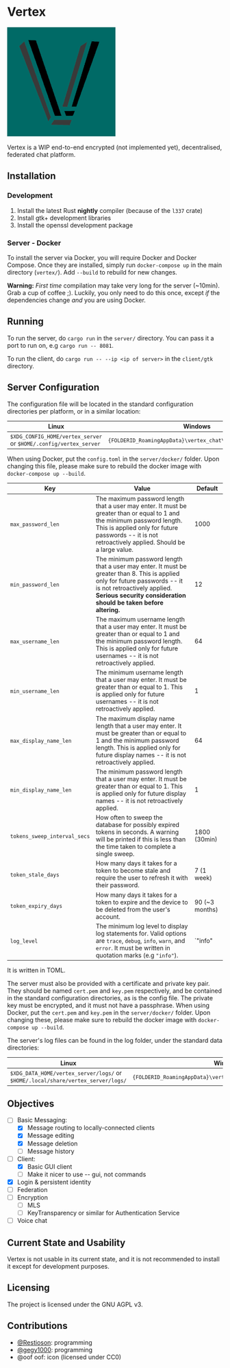 # Vertex
![Vertex logo](client/gtk/res/icon.png)

Vertex is a WIP end-to-end encrypted (not implemented yet), decentralised, federated chat platform.

## Installation

### Development
1. Install the latest Rust **nightly** compiler (because of the `l337` crate)
2. Install gtk+ development libraries
3. Install the openssl development package

### Server - Docker
To install the server via Docker, you will require Docker and Docker Compose. Once they are
installed, simply run `docker-compose up` in the main directory (`vertex/`). Add `--build` to rebuild for new changes.

**Warning:** *First time* compilation may take very long for the server (~10min). Grab a cup of coffee ;).
Luckily, you only need to do this once, except *if* the dependencies change *and* you are using Docker.

## Running
To run the server, do `cargo run` in the `server/` directory. You can pass it a port to run on,
e.g `cargo run -- 8081`.

To run the client, do `cargo run -- --ip <ip of server>` in the `client/gtk` directory.

## Server Configuration

The configuration file will be located in the standard configuration directories per platform, or in a similar location:

| Linux                                                             | Windows                                                      | macOS                                                             |
|-------------------------------------------------------------------|--------------------------------------------------------------|-------------------------------------------------------------------|
| `$XDG_CONFIG_HOME/vertex_server` or `$HOME/.config/vertex_server` | `{FOLDERID_RoamingAppData}\vertex_chat\vertex_server\config` | `$HOME/Library/Preferences/vertex_chat.vertex_server`             |

When using Docker, put the `config.toml` in the `server/docker/` folder. Upon changing this file, please make sure to
rebuild the docker image with `docker-compose up --build`.

| Key                          | Value                                                                                                                                                                                                                               | Default                            |
|------------------------------|-------------------------------------------------------------------------------------------------------------------------------------------------------------------------------------------------------------------------------------|------------------------------------|
| `max_password_len`           | The maximum password length that a user may enter.  It must be greater than or equal to 1 and the minimum password length. This is applied only for future passwords -- it is not retroactively applied. Should be a large value.   | 1000                               |
| `min_password_len`           | The minimum password length that a user may enter. It must be greater than 8. This is applied only for future passwords -- it is not retroactively applied. **Serious security consideration should be taken before altering.**     | 12                                 |
| `max_username_len`           | The maximum username length that a user may enter. It must be greater than or equal to 1 and the minimum password length. This is applied only for future usernames -- it is not retroactively applied.                             | 64                                 |
| `min_username_len`           | The minimum username length that a user may enter. It must be greater than or equal to 1. This is applied only for future usernames -- it is not retroactively applied.                                                             | 1                                  |
| `max_display_name_len`       | The maximum display name length that a user may enter. It must be greater than or equal to 1 and the minimum password length. This is applied only for future display names -- it is not retroactively applied.                     | 64                                 |
| `min_display_name_len`       | The minimum password length that a user may enter. It must be  greater than or equal to 1. This is  applied only for future display names -- it is not retroactively applied.                                                       | 1                                  |
| `tokens_sweep_interval_secs` | How often to sweep the database for possibly expired tokens in seconds. A warning will be printed if this is less than the time taken to complete a single sweep.                                                                   | 1800 (30min)                       |
| `token_stale_days`           | How many days it takes for a token to become stale and require the user to refresh it with their password.                                                                                                                          | 7 (1 week)                         |
| `token_expiry_days`          | How many days it takes for a token to expire and the device to be deleted from the user's account.                                                                                                                                  | 90 (~3 months)                     |
| `log_level`                  | The minimum log level to display log statements for. Valid options are `trace`, `debug`, `info`, `warn`, and `error`. It must be written in quotation marks (e.g `"info"`).                                                         | `"info"                            |

It is written in TOML. 

The server must also be provided with a certificate and private key pair. They should be named `cert.pem` and `key.pem`
respectively, and be contained in the standard configuration directories, as is the config file. The private key must be
encrypted, and it must not have a passphrase.
When using Docker, put the `cert.pem` and `key.pem` in the `server/docker/` folder. Upon changing these, please make
sure to rebuild the docker image with `docker-compose up --build`. 

The server's log files can be found in the log folder, under the standard data directories:

| Linux                                                                            | Windows                                                          | macOS                                                               |
|----------------------------------------------------------------------------------|------------------------------------------------------------------|---------------------------------------------------------------------|
| `$XDG_DATA_HOME/vertex_server/logs/` or `$HOME/.local/share/vertex_server/logs/` | `{FOLDERID_RoamingAppData}\vertex_chat\vertex_server\data\logs\` | `$HOME/Library/Application Support/vertex_chat.vertex_server/logs/` |

## Objectives

- [ ] Basic Messaging:
  - [x] Message routing to locally-connected clients
  - [x] Message editing
  - [x] Message deletion
  - [ ] Message history
- [ ] Client:
  - [x] Basic GUI client
  - [ ] Make it nicer to use -- gui, not commands
- [x] Login & persistent identity
- [ ] Federation
- [ ] Encryption
  - [ ] MLS
  - [ ] KeyTransparency or similar for Authentication Service
- [ ] Voice chat

## Current State and Usability

Vertex is not usable in its current state, and it is not recommended to install it except for development purposes.

## Licensing

The project is licensed under the GNU AGPL v3.

## Contributions
- [@Restioson](https://github.com/Restioson): programming
- [@gegy1000](https://github.com/gegy1000): programming
- @oof oof: icon (licensed under CC0)
